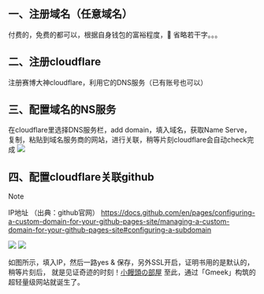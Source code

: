 ## 一、注册域名（任意域名）
付费的，免费的都可以，根据自身钱包的富裕程度，👀  省略若干字。。。

## 二、注册cloudflare
注册赛博大神cloudflare，利用它的DNS服务（已有账号也可以）

## 三、配置域名的NS服务
在cloudflare里选择DNS服务栏，add domain，填入域名，获取Name Serve，
复制，粘贴到域名服务商的网站，进行关联，稍等片刻cloudflare会自动check完成
![](https://grapehut.us.kg/imgs/cloudflare_dns.png)

## 四、配置cloudflare关联github

> [!NOTE]
> IP地址  （出典：github官网）
> https://docs.github.com/en/pages/configuring-a-custom-domain-for-your-github-pages-site/managing-a-custom-domain-for-your-github-pages-site#configuring-a-subdomain

![](https://grapehut.us.kg/imgs/cloudflare_dns2.png)
![](https://grapehut.us.kg/imgs/cloudflare_dns3.png)

如图所示，填入IP，然后一路yes & 保存，另外SSL开启，证明书用的是默认的，稍等片刻后，
就是见证奇迹的时刻！[小饅頭の部屋](https://grapehut.us.kg/)
至此，通过「Gmeek」构筑的超轻量级网站就诞生了。

